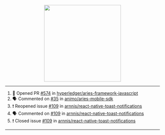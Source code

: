 <p align="center">
<img src="https://user-images.githubusercontent.com/61358536/126118557-75ac74a7-4655-4289-9a8d-e536322b7423.png" height="250" width="250"/>
</p>

---

<!--START_SECTION:activity-->
1. 💪 Opened PR [#574](https://github.com/hyperledger/aries-framework-javascript/pull/574) in [hyperledger/aries-framework-javascript](https://github.com/hyperledger/aries-framework-javascript)
2. 🗣 Commented on [#35](https://github.com/animo/aries-mobile-sdk/issues/35) in [animo/aries-mobile-sdk](https://github.com/animo/aries-mobile-sdk)
3. ❗️ Reopened issue [#109](https://github.com/arnnis/react-native-toast-notifications/issues/109) in [arnnis/react-native-toast-notifications](https://github.com/arnnis/react-native-toast-notifications)
4. 🗣 Commented on [#109](https://github.com/arnnis/react-native-toast-notifications/issues/109) in [arnnis/react-native-toast-notifications](https://github.com/arnnis/react-native-toast-notifications)
5. ❗️ Closed issue [#109](https://github.com/arnnis/react-native-toast-notifications/issues/109) in [arnnis/react-native-toast-notifications](https://github.com/arnnis/react-native-toast-notifications)
<!--END_SECTION:activity-->

---
